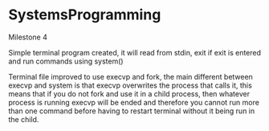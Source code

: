 SystemsProgramming
==================

Milestone 4

Simple terminal program created, it will read from stdin, exit if exit is entered and run commands using system()

Terminal file improved to use execvp and fork, the main different between execvp and system is that execvp overwrites the process that calls it, this means that if you do not fork and use it in a child process, then whatever process is running execvp will be ended and therefore you cannot run more than one command before having to restart terminal without it being run in the child.
